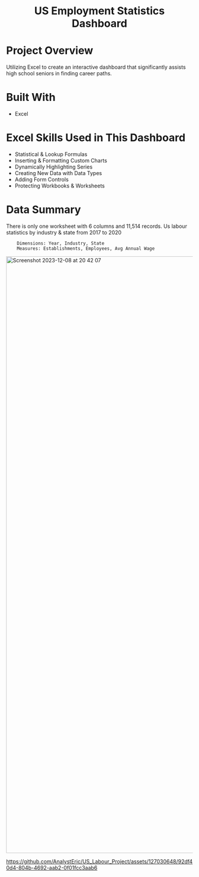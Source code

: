 # <p align="center">US Employment Statistics Dashboard</p> 
# Project Overview
Utilizing Excel to create an interactive dashboard that significantly assists high school seniors in finding career paths.

# Built With
* Excel

# Excel Skills Used in This Dashboard
- Statistical & Lookup Formulas
- Inserting & Formatting Custom Charts
- Dynamically Highlighting Series
- Creating New Data with Data Types
- Adding Form Controls
- Protecting Workbooks & Worksheets

# Data Summary
There is only one worksheet with 6 columns and 11,514 records.
Us labour statistics by industry & state from 2017 to 2020

        Dimensions: Year, Industry, State
        Measures: Establishments, Employees, Avg Annual Wage

<img width="1609" alt="Screenshot 2023-12-08 at 20 42 07" src="https://github.com/AnalystEric/US_Labour_Project/assets/127030648/9ea83a34-2b93-4966-9fc5-59c04a38fbc1">




https://github.com/AnalystEric/US_Labour_Project/assets/127030648/92df40d4-804b-4692-aab2-0f01fcc3aab6




